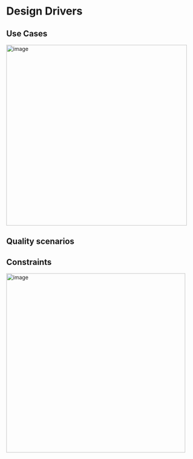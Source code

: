 # Design Drivers

## Use Cases
<img width="477" alt="image" src="https://user-images.githubusercontent.com/94568955/198855511-baead754-b13f-4a51-8938-de5c5c462c55.png">

## Quality scenarios

## Constraints
<img width="473" alt="image" src="https://user-images.githubusercontent.com/94568955/198855486-1181321b-c8a8-4605-88ff-620f280b6a81.png">
